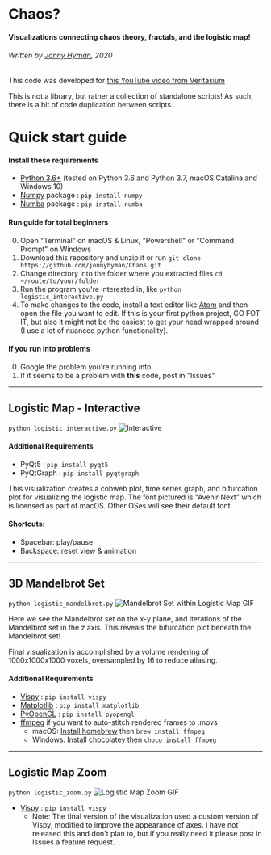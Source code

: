 # Chaos?

#### Visualizations connecting chaos theory, fractals, and  the logistic map!
###### Written by [Jonny Hyman](https://www.jonnyhyman.com), 2020

This code was developed for [this YouTube video from Veritasium](https://www.youtube.com/watch?v=ovJcsL7vyrk)

This is not a library, but rather a collection of standalone scripts! As such, there is a bit of code duplication between scripts.

# Quick start guide

#### Install these requirements
- [Python 3.6+](https://www.anaconda.com/distribution/) (tested on Python 3.6 and Python 3.7, macOS Catalina and Windows 10)
- [Numpy](https://numpy.org) package : `pip install numpy`
- [Numba](https://numba.pydata.org) package : `pip install numba`

#### Run guide for total beginners
0. Open "Terminal" on macOS & Linux, "Powershell" or "Command Prompt" on Windows
1. Download this repository and unzip it or run `git clone https://github.com/jonnyhyman/Chaos.git`
2. Change directory into the folder where you extracted files `cd ~/route/to/your/folder`
3. Run the program you're interested in, like `python logistic_interactive.py`
4. To make changes to the code, install a text editor like [Atom](https://atom.io) and then open the file you want to edit. If this is your first python project, GO FOT IT, but also it might not be the easiest to get your head wrapped around (I use a lot of nuanced python functionality).

#### If you run into problems
0. Google the problem you're running into
1. If it seems to be a problem with **this** code, post in "Issues"

----

## Logistic Map - Interactive
`python logistic_interactive.py`
![Interactive](https://github.com/jonnyhyman/Chaos/blob/master/images/logistic-interactive.png?raw=true)

#### Additional Requirements
- PyQt5 : `pip install pyqt5`
- PyQtGraph : `pip install pyqtgraph`

This visualization creates a cobweb plot, time series graph, and bifurcation plot for visualizing the logistic map. The font pictured is "Avenir Next" which is licensed as part of macOS. Other OSes will see their default font.

#### Shortcuts:
- Spacebar: play/pause
- Backspace: reset view & animation

----

## 3D Mandelbrot Set
`python logistic_mandelbrot.py`
![Mandelbrot Set within Logistic Map GIF](https://github.com/jonnyhyman/Chaos/blob/master/images/logistic-mandelbrot.gif?raw=true)

Here we see the Mandelbrot set on the x-y plane, and iterations of the Mandelbrot set in the z axis. This reveals the bifurcation plot beneath the Mandelbrot set!

Final visualization is accomplished by a volume rendering of 1000x1000x1000 voxels, oversampled by 16 to reduce aliasing.

#### Additional Requirements
- [Vispy](http://vispy.org) : `pip install vispy`
- [Matplotlib](https://matplotlib.org) : `pip install matplotlib`
- [PyOpenGL](https://pypi.org/project/PyOpenGL/) : `pip install pyopengl`
- [ffmpeg](https://www.ffmpeg.org) if you want to auto-stitch rendered frames to .movs
  - macOS: [Install homebrew](https://brew.sh) then `brew install ffmpeg`
  - Windows: [Install chocolatey](https://chocolatey.org) then `choco install ffmpeg`

----

## Logistic Map Zoom
`python logistic_zoom.py`
![Logistic Map Zoom GIF](https://github.com/jonnyhyman/Chaos/blob/master/images/logistic-zoom.gif?raw=true)

- [Vispy](http://vispy.org) : `pip install vispy`
  - Note: The final version of the visualization used a custom version of Vispy, modified to improve the appearance of axes. I have not released this and don't plan to, but if you really need it please post in Issues a feature request.
